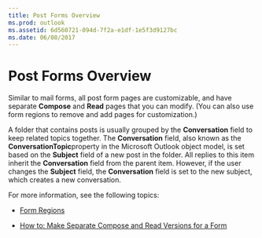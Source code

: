 ```yaml
---
title: Post Forms Overview
ms.prod: outlook
ms.assetid: 6d560721-094d-7f2a-e1df-1e5f3d9127bc
ms.date: 06/08/2017
---
```



# Post Forms Overview

Similar to mail forms, all post form pages are customizable, and have separate **Compose** and **Read** pages that you can modify. (You can also use form regions to remove and add pages for customization.)

A folder that contains posts is usually grouped by the **Conversation** field to keep related topics together. The **Conversation** field, also known as the **ConversationTopic**property in the Microsoft Outlook object model, is set based on the **Subject** field of a new post in the folder. All replies to this item inherit the **Conversation** field from the parent item. However, if the user changes the **Subject** field, the **Conversation** field is set to the new subject, which creates a new conversation.

For more information, see the following topics:


-  [Form Regions](form-regions.md)
    
-  [How to: Make Separate Compose and Read Versions for a Form](make-separate-compose-and-read-versions-for-a-form.md)
    


